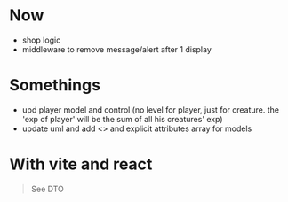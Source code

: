 # Now

-   shop logic
-   middleware to remove message/alert after 1 display

# Somethings

-   upd player model and control (no level for player, just for creature. the 'exp of player' will be the sum of all his creatures' exp)
-   update uml and add <<create>> and explicit attributes array for models

# With vite and react

> See DTO